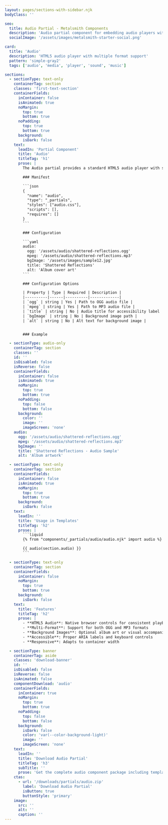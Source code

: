 ```yaml
---
layout: pages/sections-with-sidebar.njk
bodyClass: ''

seo:
  title: Audio Partial - Metalsmith Components
  description: 'Audio partial component for embedding audio players with optional background images'
  socialImage: '/assets/images/metalsmith-starter-social.png'

card:
  title: 'Audio'
  description: 'HTML5 audio player with multiple format support'
  pattern: 'simple-gray2'
  tags: ['audio', 'media', 'player', 'sound', 'music']

sections:
  - sectionType: text-only
    containerTag: section
    classes: 'first-text-section'
    containerFields:
      inContainer: false
      isAnimated: true
      noMargin:
        top: true
        bottom: true
      noPadding:
        top: true
        bottom: true
      background:
        isDark: false
    text:
      leadIn: 'Partial Component'
      title: 'Audio'
      titleTag: 'h1'
      prose: |
        The Audio partial provides a standard HTML5 audio player with support for multiple audio formats and optional background imagery. It ensures cross-browser compatibility by including both OGG and MPEG audio sources.

        ### Manifest

        ```json
        {
          "name": "audio",
          "type": "_partials",
          "styles": ["audio.css"],
          "scripts": [],
          "requires": []
        }
        ```

        ### Configuration

        ```yaml
        audio:
          ogg: '/assets/audio/shattered-reflections.ogg'
          mpeg: '/assets/audio/shattered-reflections.mp3'
          bgImage: '/assets/images/sample12.jpg'
          title: 'Shattered Reflections'
          alt: 'Album cover art'
        ```

        ### Configuration Options

        | Property | Type | Required | Description |
        |----------|------|----------|-------------|
        | `ogg` | string | Yes | Path to OGG audio file |
        | `mpeg` | string | Yes | Path to MP3 audio file |
        | `title` | string | No | Audio title for accessibility label |
        | `bgImage` | string | No | Background image path |
        | `alt` | string | No | Alt text for background image |


        ### Example

  - sectionType: audio-only
    containerTag: section
    classes: ''
    id: ''
    isDisabled: false
    isReverse: false
    containerFields:
      inContainer: false
      isAnimated: true
      noMargin:
        top: true
        bottom: true
      noPadding:
        top: false
        bottom: false
      background:
        color: ''
        image: ''
        imageScreen: 'none'
    audio:
      ogg: '/assets/audio/shattered-reflections.ogg'
      mpeg: '/assets/audio/shattered-reflections.mp3'
      bgImage: ''
      title: 'Shattered Reflections - Audio Sample'
      alt: 'Album artwork'

  - sectionType: text-only
    containerTag: section
    containerFields:
      inContainer: false
      isAnimated: true
      noMargin:
        top: true
        bottom: true
      background:
        isDark: false
    text:
      leadIn: ''
      title: 'Usage in Templates'
      titleTag: 'h2'
      prose: |
        ```liquid
        {% from "components/_partials/audio/audio.njk" import audio %}

        {{ audio(section.audio) }}
        ```

  - sectionType: text-only
    containerTag: section
    containerFields:
      inContainer: false
      noMargin:
        top: true
        bottom: true
      background:
        isDark: false
    text:
      title: 'Features'
      titleTag: 'h2'
      prose: |
        - **HTML5 Audio**: Native browser controls for consistent playback
        - **Multi-Format**: Support for both OGG and MP3 formats
        - **Background Images**: Optional album art or visual accompaniment
        - **Accessible**: Proper ARIA labels and keyboard controls
        - **Responsive**: Adapts to container width

  - sectionType: banner
    containerTag: aside
    classes: 'download-banner'
    id: ''
    isDisabled: false
    isReverse: false
    isAnimated: false
    componentDownload: 'audio'
    containerFields:
      inContainer: true
      noMargin:
        top: true
        bottom: true
      noPadding:
        top: false
        bottom: false
      background:
        isDark: false
        color: 'var(--color-background-light)'
        image: ''
        imageScreen: 'none'
    text:
      leadIn: ''
      title: 'Download Audio Partial'
      titleTag: 'h3'
      subTitle: ''
      prose: 'Get the complete audio component package including template, styles, manifest, examples, and installation script.'
    ctas:
      - url: '/downloads/partials/audio.zip'
        label: 'Download Audio Partial'
        isButton: true
        buttonStyle: 'primary'
    image:
      src: ''
      alt: ''
      caption: ''
---
```

